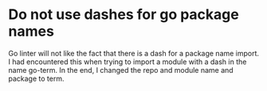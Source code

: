 # Do not use dashes for go package names

Go linter will not like the fact that there is a dash for a package name
import. I had encountered this when trying to import a module with a
dash in the name go-term. In the end, I changed the repo and module name
and package to term.
